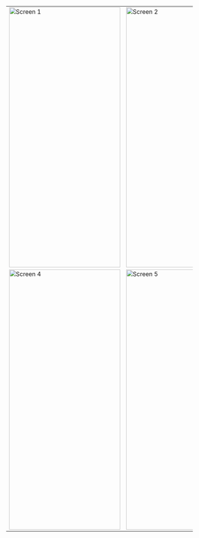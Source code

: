 <table>
  <tr>
    <td><img src="https://github.com/user-attachments/assets/c55cfad2-e76e-4aff-b58a-e04f102b1503" alt="Screen 1" width="300" height="700"></td>
    <td><img src="https://github.com/user-attachments/assets/ea0267a9-99c3-4ee8-be45-e59ca50b5795" alt="Screen 2" width="300" height="700"></td>
    <td><img src="https://github.com/user-attachments/assets/a413bafe-2a9c-45c4-aec1-042a82cc756c" alt="Screen 3" width="300" height="700"></td>
  </tr>
  <tr>
    <td><img src="https://github.com/user-attachments/assets/63ca7373-e40b-4f82-94ae-efe3b96083f1" alt="Screen 4" width="300" height="700"></td>
    <td><img src="https://github.com/user-attachments/assets/858bc5c5-8162-4b18-9c91-2655b14ad215" alt="Screen 5" width="300" height="700"></td>
    <td><img src="https://github.com/user-attachments/assets/ce16dc79-d371-4b62-bdce-efc320e1c78e" alt="Screen 6" width="300" height="700"></td>
  </tr>
</table>
